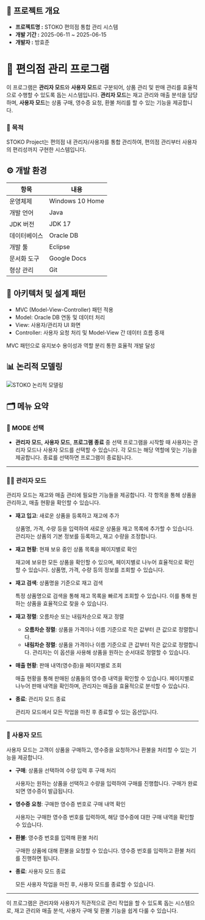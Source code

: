 ## 📌 프로젝트 개요

- **프로젝트명 :** STOKO 편의점 통합 관리 시스템
- **개발 기간 :** 2025-06-11 ~ 2025-06-15
- **개발자 :** 방효준

# 🛒 편의점 관리 프로그램

이 프로그램은 **관리자 모드**와 **사용자 모드**로 구분되어, 상품 관리 및 판매 관리를 효율적으로 수행할 수 있도록 돕는 시스템입니다. **관리자 모드**는 재고 관리와 매출 분석을 담당하며, **사용자 모드**는 상품 구매, 영수증 요청, 환불 처리를 할 수 있는 기능을 제공합니다.

### 🎯 목적

STOKO Project는 편의점 내 관리자/사용자를 통합 관리하여, 편의점 관리부터 사용자의 편리성까지 구현한 시스템입니다.

## ⚙️ 개발 환경

| 항목 | 내용 |
| --- | --- |
| 운영체제 | Windows 10 Home |
| 개발 언어 | Java |
| JDK 버전 | JDK 17 |
| 데이터베이스 | Oracle DB |
| 개발 툴 | Eclipse |
| 문서화 도구 | Google Docs |
| 형상 관리 | Git |

## 🧩 아키텍처 및 설계 패턴

- MVC (Model-View-Controller) 패턴 적용
- Model: Oracle DB 연동 및 데이터 처리
- View: 사용자/관리자 UI 화면
- Controller: 사용자 요청 처리 및 Model-View 간 데이터 흐름 중재

MVC 패턴으로 유지보수 용이성과 역할 분리 통한 효율적 개발 달성

## 📊 논리적 모델링
![STOKO 논리적 모델링](https://yourdomain.com/path/to/image.png)

## 🗂️ 메뉴 요약

### 🔧 MODE 선택

- **관리자 모드**, **사용자 모드**, **프로그램 종료** 중 선택
프로그램을 시작할 때 사용자는 관리자 모드나 사용자 모드를 선택할 수 있습니다. 각 모드는 해당 역할에 맞는 기능을 제공합니다. 종료를 선택하면 프로그램이 종료됩니다.

---

### 👨‍💼 관리자 모드

관리자 모드는 재고와 매출 관리에 필요한 기능들을 제공합니다. 각 항목을 통해 상품을 관리하고, 매출 현황을 확인할 수 있습니다.

- **재고 입고**: 새로운 상품을 등록하고 재고에 추가
    
    상품명, 가격, 수량 등을 입력하여 새로운 상품을 재고 목록에 추가할 수 있습니다. 관리자는 상품의 기본 정보를 등록하고, 재고 수량을 조정합니다.
    
- **재고 현황**: 현재 보유 중인 상품 목록을 페이지별로 확인
    
    재고에 보유한 모든 상품을 확인할 수 있으며, 페이지별로 나누어 효율적으로 확인할 수 있습니다. 상품명, 가격, 수량 등의 정보를 조회할 수 있습니다.
    
- **재고 검색**: 상품명을 기준으로 재고 검색
    
    특정 상품명으로 검색을 통해 재고 목록을 빠르게 조회할 수 있습니다. 이를 통해 원하는 상품을 효율적으로 찾을 수 있습니다.
    
- **재고 정렬**: 오름차순 또는 내림차순으로 재고 정렬
    - **오름차순 정렬**: 상품을 가격이나 이름 기준으로 작은 값부터 큰 값으로 정렬합니다.
    - **내림차순 정렬**: 상품을 가격이나 이름 기준으로 큰 값부터 작은 값으로 정렬합니다.
    관리자는 이 옵션을 사용해 상품을 원하는 순서대로 정렬할 수 있습니다.
- **매출 현황**: 판매 내역(영수증)을 페이지별로 조회
    
    매출 현황을 통해 판매된 상품들의 영수증 내역을 확인할 수 있습니다. 페이지별로 나누어 판매 내역을 확인하며, 관리자는 매출을 효율적으로 분석할 수 있습니다.
    
- **종료**: 관리자 모드 종료
    
    관리자 모드에서 모든 작업을 마친 후 종료할 수 있는 옵션입니다.
    

---

### 🛒 사용자 모드

사용자 모드는 고객이 상품을 구매하고, 영수증을 요청하거나 환불을 처리할 수 있는 기능을 제공합니다.

- **구매**: 상품을 선택하여 수량 입력 후 구매 처리
    
    사용자는 원하는 상품을 선택하고 수량을 입력하여 구매를 진행합니다. 구매가 완료되면 영수증이 발급됩니다.
    
- **영수증 요청**: 구매한 영수증 번호로 구매 내역 확인
    
    사용자는 구매한 영수증 번호를 입력하여, 해당 영수증에 대한 구매 내역을 확인할 수 있습니다.
    
- **환불**: 영수증 번호를 입력해 환불 처리
    
    구매한 상품에 대해 환불을 요청할 수 있습니다. 영수증 번호를 입력하고 환불 처리를 진행하면 됩니다.
    
- **종료**: 사용자 모드 종료
    
    모든 사용자 작업을 마친 후, 사용자 모드를 종료할 수 있습니다.

---

이 프로그램은 관리자와 사용자가 직관적으로 관리 작업을 할 수 있도록 돕는 시스템으로, 재고 관리와 매출 분석, 사용자 구매 및 환불 기능을 쉽게 다룰 수 있습니다.
